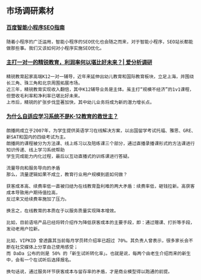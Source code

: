 ## 市场调研素材

#### [百度智能小程序SEO指南](https://www.wzfw8.com/seo/242.html)
```
随着小程序的广泛运用，智能小程序的SEO优化也会随之而来，对于智能小程序，SEO站长都能做那些事。我们又该如何对小程序实施SEO优化。
```


#### [主打一对一的精锐教育，利润率何以堪比好未来？| 爱分析调研](http://ifenxi.com/archives/3067)
```
精锐教育起家高端K12一对一辅导，近年来延伸出幼儿教育和国际教育板块，立足上海，并围绕长三角、珠三角和北京周围拓展市场。
近三年，精锐教育实现收入翻倍，其中K12辅导业务是主体。虽主打“规模不经济”的1v1课程，但营收毛利率和净利率已堪比好未来。
上市后，精锐的扩张步伐显著加快，其中幼儿业务将成为新的潜力增长点。
```
#### [为什么自适应学习系统不是K-12教育的救世主？](https://www.jiemodui.com/N/52463.html)


```
朗播网成立于2007年，为学生提供英语学习在线解决方案，以出国留学考试托福、雅思、GRE、新SAT和国内的四级考试为主。
朗播网的课程被分为方法课、线上练习以及陪练课三个部分，通过直播录播课形式的方法课进行知识传递、线上学习系统帮助
学生完成能力内化过程，最后以互动直播式的训练课进行答疑。

```

```
流量导向和服务导向的矛盾
那么，流量逻辑如果不成立，教育行业用户规模到底如何做？ 

获客成本高、续费率低一直被归结为在线教育盈利难的两大矛盾：续费率低，砸钱拉新。高获客成本导致用户期待值拉高，
反过来又给续费率施加了压力。

换言之，在线教育的本质在于以服务质量实现降本增效。 

比如，目前语培产品已经将转介绍作为降低获客成本的主要手段，即：通过赠课、打折等手段，发动老用户拉新。

比如，VIPKID 曾透露其当前每月学员转介绍率已超过 70%。其负责人曾表示，很多家长会不断在社交媒体上分享自己使用感受；
而 DaDa 公布的则是 50% 的「新生试听转化率」。也就是说，每两个由老生介绍而来的新生中，会有一个在试听后选择报名。 

换句话说，通过服务环节获客成本与留存率的矛盾，才是商业模型得以跑通的前提。
```
